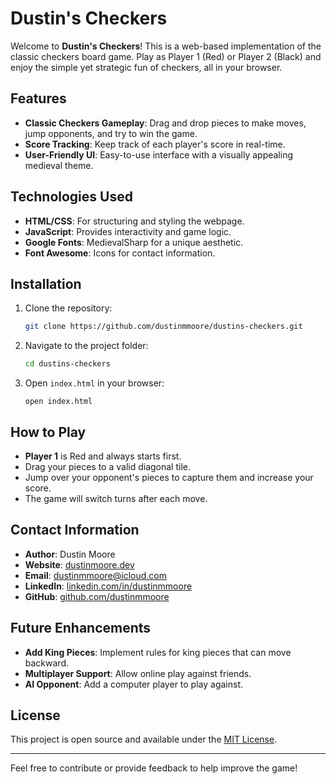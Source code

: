 # Dustin's Checkers

Welcome to **Dustin's Checkers**! This is a web-based implementation of the classic checkers board game. Play as Player 1 (Red) or Player 2 (Black) and enjoy the simple yet strategic fun of checkers, all in your browser.

## Features
- **Classic Checkers Gameplay**: Drag and drop pieces to make moves, jump opponents, and try to win the game.
- **Score Tracking**: Keep track of each player's score in real-time.
- **User-Friendly UI**: Easy-to-use interface with a visually appealing medieval theme.

## Technologies Used
- **HTML/CSS**: For structuring and styling the webpage.
- **JavaScript**: Provides interactivity and game logic.
- **Google Fonts**: MedievalSharp for a unique aesthetic.
- **Font Awesome**: Icons for contact information.

## Installation
1. Clone the repository:
   ```bash
   git clone https://github.com/dustinmmoore/dustins-checkers.git
   ```
2. Navigate to the project folder:
   ```bash
   cd dustins-checkers
   ```
3. Open `index.html` in your browser:
   ```
   open index.html
   ```

## How to Play
- **Player 1** is Red and always starts first.
- Drag your pieces to a valid diagonal tile.
- Jump over your opponent's pieces to capture them and increase your score.
- The game will switch turns after each move.

## Contact Information
- **Author**: Dustin Moore
- **Website**: [dustinmoore.dev](https://www.dustinmoore.dev)
- **Email**: [dustinmmoore@icloud.com](mailto:dustinmoore@icloud.com)
- **LinkedIn**: [linkedin.com/in/dustinmmoore](https://www.linkedin.com/in/dustinmmoore)
- **GitHub**: [github.com/dustinmmoore](https://github.com/dustinmmoore)

## Future Enhancements
- **Add King Pieces**: Implement rules for king pieces that can move backward.
- **Multiplayer Support**: Allow online play against friends.
- **AI Opponent**: Add a computer player to play against.

## License
This project is open source and available under the [MIT License](LICENSE).

---
Feel free to contribute or provide feedback to help improve the game!

